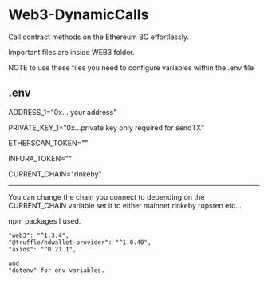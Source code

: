 # Web3-DynamicCalls
Call contract methods on the Ethereum BC effortlessly.

Important files are inside WEB3 folder.

NOTE to use these files you need to configure variables within the .env file

.env
-------------------------------------------------------
ADDRESS_1="0x... your address"

PRIVATE_KEY_1="0x...private key only required for sendTX"

ETHERSCAN_TOKEN=""

INFURA_TOKEN=""

CURRENT_CHAIN="rinkeby"

-------------------------------------------------------

You can change the chain you connect to depending on 
the CURRENT_CHAIN variable
set it to either
mainnet
rinkeby
ropsten
etc...


npm packages I used. 

    "web3": "^1.3.4",
    "@truffle/hdwallet-provider": "^1.0.40",
    "axios": "^0.21.1",
    
    and
    "dotenv" for env variables.
    

